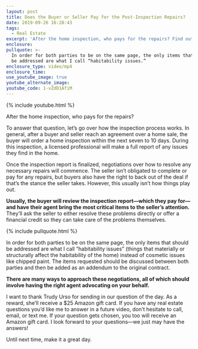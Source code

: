 ```yaml
---
layout: post
title: Does the Buyer or Seller Pay for the Post-Inspection Repairs?
date: 2019-09-26 16:28:43
tags:
  - Real Estate
excerpt: 'After the home inspection, who pays for the repairs? Find out today.'
enclosure:
pullquote: >-
  In order for both parties to be on the same page, the only items that should
  be addressed are what I call “habitability issues.”
enclosure_type: video/mp4
enclosure_time:
use_youtube_image: true
youtube_alternate_image:
youtube_code: 1-vZdD1AfiM
---
```


{% include youtube.html %}

After the home inspection, who pays for the repairs?

To answer that question, let’s go over how the inspection process works. In general, after a buyer and seller reach an agreement over a home sale, the buyer will order a home inspection within the next seven to 10 days. During this inspection, a licensed professional will make a full report of any issues they find in the home.&nbsp;

Once the inspection report is finalized, negotiations over how to resolve any necessary repairs will commence. The seller isn’t obligated to complete or pay for any repairs, but buyers also have the right to back out of the deal if that’s the stance the seller takes. However, this usually isn’t how things play out.&nbsp;

**Usually, the buyer will review the inspection report—which they pay for—and have their agent bring the most critical items to the seller’s attention.** They’ll ask the seller to either resolve these problems directly or offer a financial credit so they can take care of the problems themselves.&nbsp;

{% include pullquote.html %}

In order for both parties to be on the same page, the only items that should be addressed are what I call “habitability issues” (things that materially or structurally affect the habitability of the home) instead of cosmetic issues like chipped paint. The items requested should be discussed between both parties and then be added as an addendum to the original contract.&nbsp;

**There are many ways to approach these negotiations, all of which should involve having the right agent advocating on your behalf.&nbsp;**

I want to thank Trudy Urso for sending in our question of the day. As a reward, she’ll receive a $25 Amazon gift card. If you have any real estate questions you’d like me to answer in a future video, don’t hesitate to call, email, or text me. If your question gets chosen, you too will receive an Amazon gift card. I look forward to your questions—we just may have the answers\!

Until next time, make it a great day.&nbsp;<br>&nbsp;

&nbsp;